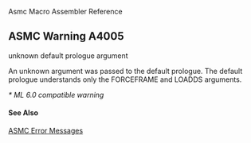 Asmc Macro Assembler Reference

## ASMC Warning A4005

unknown default prologue argument

An unknown argument was passed to the default prologue. The default prologue understands only the FORCEFRAME and LOADDS arguments.

_* ML 6.0 compatible warning_

#### See Also

[ASMC Error Messages](readme.md)